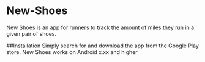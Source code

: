 # New-Shoes
New Shoes is an app for runners to track the amount of miles they run in a given pair of shoes.

##Installation
Simply search for and download the app from the Google Play store. New Shoes works on Android x.xx and higher
